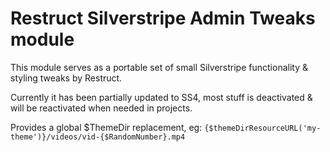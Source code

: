 # Restruct Silverstripe Admin Tweaks module

This module serves as a portable set of small Silverstripe functionality & styling tweaks by Restruct.

Currently it has been partially updated to SS4, most stuff is deactivated & will be reactivated when needed in projects.

Provides a global $ThemeDir replacement, eg:
`{$themeDirResourceURL('my-theme')}/videos/vid-{$RandomNumber}.mp4`
